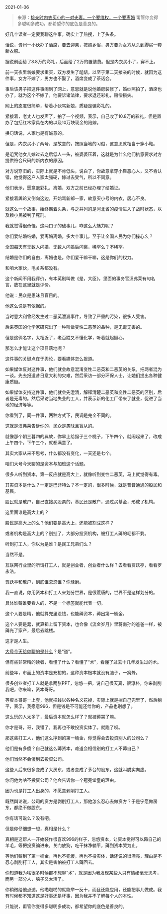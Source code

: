 2021-01-06

> 来源：[接亲时内衣买小的一对夫妻，一个要维权，一个要离婚](http://mp.weixin.qq.com/s?__biz=MzU3NDc5Nzc0NQ==&mid=2247498373&idx=2&sn=9e609d69a1c54c4d03dba8c962207a13&chksm=fd2e585bca59d14ddae496aa8fa584e99ab02111ae81a4f456b6b7551df08e2590d584a34fa7&scene=27#wechat_redirect)
> 甭管你变得多聪明多成功，都希望你的底色是善良的。​

好几个读者一定要我聊这件事，确实上了热搜，上了头条。

  

话说，贵州一小伙办了酒席，要去迎亲，按照乡俗，男方要为女方从头到脚买一套新衣服。

  

据说前面给了8.8万的彩礼，后面给了2万的置装费。但是内衣买小了，穿不上。  

  

前一天夜里新娘要求重买，双方发生了龃龉，以至于第二天接亲的时候，就因为这件事，女方不嫁了，男方也不娶了，酒席变成了茶话会。

  

事后该男子把这件事闹到了网上，意思就是说他婚房装修了，婚纱照拍了，酒席也办了，就为这个不嫁了，他要诉诸法律，要求退还彩礼，赔偿损失。  

  

网上的态度很简单，帮着小伙骂新娘，质疑是骗彩礼的。  

  

紧接着，老丈人也发声了，拍了一个视频，表示，自己收了10.8万的彩礼，但是置办了包括红木家具在内的以及10万块现金的陪嫁。  

  

换句话说，人家也是有诚意的。  

  

但是，内衣买小了两号，是故意的，按照当地的习俗，这意思就相当于穿小鞋。

  

是诅咒他女儿嫁过去之后低人一头，被婆婆压着，这就是为什么他们执意要求对方提供符合尺码的新内衣的原因。  

  

对方说穿旧的，实际上就是不肯低头，说白了，你故意拿穿小鞋恶心人，又不肯认错，他觉得这户人家太强硬，嫁过去受气，所以不同意。  

  

他们表示，愿意退彩礼，离婚，双方之前已经办理了结婚证。

  

紧接着舆论又倒向这边，开始骂新郎一家，故意买小号的内衣，居心不良。  

  

就这么一个故事，始终霸着头条，与之并列的是河北省的疫情进入了战时状态，以及赖小民被判了死刑。  

  

我就觉得很奇怪，这两口子的破事儿，咋这么大魅力呢？  

  

你们爱结婚结婚，爱离婚离婚，多大个事儿，至于让全国人民为你们操心么？

  

全国每天有无数人闪婚，无数人闪婚后闪离，稀罕么？不稀罕。

  

结婚是你们的自由，离婚也是。你们爱干嘛干嘛，这是你们的权力。

  

和咱大家伙，毛关系都没有。  

  

这个新闻不用我评价，有本英剧叫做《是，大臣》，里面的事务官汉弗莱有句名言，放在这里就是评价。

  

他说：民众是愚昧且盲目的。  

  

他这么说是有依据的。  

  

当时意大利曾经发生过二恶英泄漏事件，导致了严重的污染，很多人受害。

  

后来英国的化学家研究出了一种叫做变性二恶英的品种，是无毒无害的。

  

但是这俩名字，太相近了，老百姓又不懂化学，听着就起疑心。  

  

那怎么才能让这个项目落地呢？  

  

这件事的关键点在于舆论，要看媒体怎么报道。  

  

如果媒体反对这件事，他们就会故意混淆变性二恶英和二恶英的关系，把两者混为一谈。先去报道昔日意大利的灾难，然后采访一部分环保人士，让她们提出各种健康质疑。

  

如果媒体支持这件事，他们就会先澄清，解释清楚二恶英和变性二恶英的区别，后者是无毒的。然后采访当地失业的工人，并表示新的化工厂带来了就业，促进了当地的经济等等。  

  

你看到了，同一件事，两种方式下，民调是完全不同的。  

  

这就是汉弗莱告诉你的，民众是愚昧且盲从的。

  

就像那个朝三暮四的典故，你早上给猴子三个桃子，下午四个，就闹起来了，改成上午四个，下午三个，就都满意了。

  

其实大家从来不思考，什么都没有变化，一天还是七个。  

  

咱们大号今天聊的是资本与加班这个话题。  

  

很多人听到资本，第一反应就是高大上，就像听到变性二恶英，马上就觉得有毒。

  

其实资本是什么？一定是巴菲特么？不一定的，很多时候，就是普普通通的股民和基民。

  

股民就是散户，自己直接买股票的，基民还是散户，通过买基金，形成了机构。  

  

这里面谁是高大上的？  

  

股民是高大上的么？他们要是高大上，还能被割成这样？

  

或者机构是高大上的？别扯了，大部分投资机构，被打工人薅的毛都不剩。

  

听到打工人，你以为是谁？是民工兄弟们么？

  

当然不是。

  

互联网行业里的所谓打工人，就是创业者，创业者什么样？去看看贾跃亭，看看罗永浩。

  

贾跃亭和散户，到底谁忽悠谁？你琢磨。  

  

我一直说，你用资本和打工人来划分世界，是很荒唐的，世界不是这样划分的。  

  

具体谁薅谁要看人的，不是一个标签就能代表一切。  

  

这个人要是精，他就算兜里没钱，也能薅资本，薅出第一桶金。

  

这个人要是蠢，就算祖上留下资本，也会像《流金岁月》里蒋南孙的爸爸一样，被薅光了家产，最后去跳楼。

  

这才是人生。  

  

[大号今天给你聊的是什么](https://mp.weixin.qq.com/s?__biz=MzU0MjYwNDU2Mw==&mid=2247495605&idx=2&sn=0493afa0ae9ecd003b8ec873ec7e81d4&chksm=fb1a83c9cc6d0adf6cdbdd1c4c9fbbe9a1734f9ee354d51aac2c4eb1750750259a8eee7c8e3a&token=926060072&lang=zh_CN&scene=21#wechat_redirect)？是“道”。  

  

但有些非常精的读者，看懂了什么？看懂了“术”，看懂了过去十几年发生过的术。

  

前些年，市面上的资本是充裕的，这种资本根本就没有脑子，一窝蜂。

  

很多创业者打工人就是拿两张PPT，忽悠一把，说自己很天真，很淳朴，你来剥削我吧，你来嘛，资本哥哥。

  

等资本哥哥一上套，他就把钱以各种名义花掉，实际上就是揣自己兜里了，然后躺平，表示，我愿意996，但是钱是不可能还给你的，产品也别想了。  

  

这么玩的人太多了，最后资本就怎么样了？就被薅哭了嘛。

  

你才是哥，哥，我错了，我再也不敢投资实体了。就跑了呗。  

  

那这些打工人，他们这么挣到的第一桶金，你觉得会去投资别人的公司么？  

  

他们是有多傻？自己就这么薅资本，难道会相信别的打工人不薅自己？

  

他们当然不会傻到去投资公司。

  

这些人后来很多变成了大房东，或者变成了茅台的股东，这就叫脱实向虚。  

  

你问他为啥不投资公司？他会告诉你一个冠冕堂皇的理由。  

  

因为也是打工人出身的，不愿意剥削打工人。

  

既然舆论说，公司的资方是剥削打工人，那他怎么忍心去做资方？于是宁愿做房东，都绝不做股东。

  

你有话可说么？没有吧。  

  

但是你仔细想一想，真相是什么？

  

真相是这帮人一开始装作很喜欢996的样子，忽悠资本，让资本觉得可以薅自己的羊毛，等把投资骗进来，关门放狗，吃干抹净躺平，薅到资本哭为止。

  

等他们薅到了第一桶金，再也不犯傻，再也不投实体，话还说的很漂亮，理由是不忍心剥削打工人，其实是害怕被打工人薅回去。

  

你知道我为啥很多时候都不想聊“术”，就是因为我发现某些人只有情绪毫无思考，而另一部分人，脑子又太活了。  

  

你稍微给他点透，他啪啪啪的就能举一反十，而且还能应用，还能把事儿做成。我有时候都不知道这是好事还是坏事，因为我并不了解每个人的本性。

  

只能说，甭管你变得多聪明多成功，都希望你的底色是善良的。

